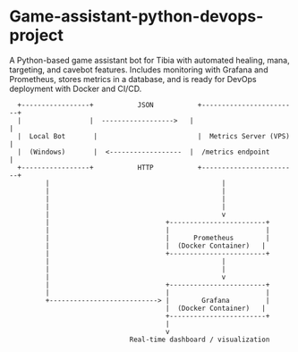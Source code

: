 # Game-assistant-python-devops-project
A Python-based game assistant bot for Tibia with automated healing, mana, targeting, and cavebot features. Includes monitoring with Grafana and Prometheus, stores metrics in a database, and is ready for DevOps deployment with Docker and CI/CD.

      +-----------------+           JSON           +------------------------+
      |                 |  ------------------>   |                        |
      |  Local Bot       |                         |  Metrics Server (VPS) |
      |  (Windows)       |  <------------------  |  /metrics endpoint     |
      +-----------------+           HTTP           +------------------------+
             |                                           |
             |                                           |
             |                                           |
             |                                           |
             |                                           v
             |                             +------------------------+
             |                             |                        |
             |                             |      Prometheus        |
             |                             |  (Docker Container)   |
             |                             +------------------------+
             |                                           |
             |                                           |
             |                                           v
             |                             +------------------------+
             |                             |                        |
             +---------------------------> |        Grafana         |
                                           |  (Docker Container)   |
                                           +------------------------+
                                           |
                                           v
                                  Real-time dashboard / visualization
